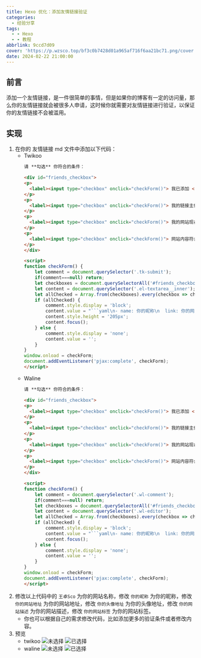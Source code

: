 ```yaml
---
title: Hexo 优化：添加友情链接验证
categories:
  - 经验分享
tags:
  - - Hexo
  - - 教程
abbrlink: 9ccd7d09
cover: 'https://p.wzsco.top/bf3c0b7428d01a965af716f6aa21bc71.png/cover'
date: 2024-02-22 21:00:00
---
```


## 前言

添加一个友情链接，是一件很简单的事情，但是如果你的博客有一定的访问量，那么你的友情链接就会被很多人申请，这时候你就需要对友情链接进行验证，以保证你的友情链接不会被滥用。

## 实现

1. 在你的 友情链接 md 文件中添加以下代码：
   * Twikoo
        ```markdown
        请 **勾选** 你符合的条件：
        
        <div id="friends_checkbox">
        <p>
          <label><input type="checkbox" onclick="checkForm()"> 我已添加 <b>王卓Sco</b> 博客的友情链接</label>
        </p>
        <p>
          <label><input type="checkbox" onclick="checkForm()"> 我的链接主体为 <b>个人</b>，网站类型为<b>博客</b></label>
        </p>
        <p>
          <label><input type="checkbox" onclick="checkForm()"> 我的网站现在可以在中国大陆区域正常访问</label>
        </p>
        <p>
          <label><input type="checkbox" onclick="checkForm()"> 网站内容符合中国大陆法律法规</label>
        </p>
        </div>
        
        <script>
        function checkForm() {
            let comment = document.querySelector('.tk-submit');
            if(comment===null) return;
            let checkboxes = document.querySelectorAll('#friends_checkbox input[type="checkbox"]');
            let content = document.querySelector('.el-textarea__inner');
            let allChecked = Array.from(checkboxes).every(checkbox => checkbox.checked);
            if (allChecked) {
                comment.style.display = 'block';
                content.value = "```yaml\n- name: 你的昵称\n  link: 你的网站地址\n  avatar: 你的头像地址\n  descr: 你的网站描述\n  tag: 你的网站标签\n```";
                content.style.height = '205px';
                content.focus();
            } else {
                comment.style.display = 'none';
                content.value = '';
            }
        }
        window.onload = checkForm;
        document.addEventListener('pjax:complete', checkForm);
        </script>
        ```
   * Waline
        ```markdown
        请 **勾选** 你符合的条件：
        
        <div id="friends_checkbox">
        <p>
          <label><input type="checkbox" onclick="checkForm()"> 我已添加 <b>王卓Sco</b> 博客的友情链接</label>
        </p>
        <p>
          <label><input type="checkbox" onclick="checkForm()"> 我的链接主体为 <b>个人</b>，网站类型为<b>博客</b></label>
        </p>
        <p>
          <label><input type="checkbox" onclick="checkForm()"> 我的网站现在可以在中国大陆区域正常访问</label>
        </p>
        <p>
          <label><input type="checkbox" onclick="checkForm()"> 网站内容符合中国大陆法律法规</label>
        </p>
        </div>
        
        <script>
        function checkForm() {
            let comment = document.querySelector('.wl-comment');
            if(comment===null) return;
            let checkboxes = document.querySelectorAll('#friends_checkbox input[type="checkbox"]');
            let content = document.querySelector('.wl-editor');
            let allChecked = Array.from(checkboxes).every(checkbox => checkbox.checked);
            if (allChecked) {
                comment.style.display = 'block';
                content.value = "```yaml\n- name: 你的昵称\n  link: 你的网站地址\n  avatar: 你的头像地址\n  descr: 你的网站描述\n  tag: 你的网站标签\n```";
                content.focus();
            } else {
                comment.style.display = 'none';
                content.value = '';
            }
        }
        window.onload = checkForm;
        document.addEventListener('pjax:complete', checkForm);
        </script>
        ```
2. 修改以上代码中的 `王卓Sco` 为你的网站名称，修改 `你的昵称` 为你的昵称，修改 `你的网站地址` 为你的网站地址，修改 `你的头像地址` 为你的头像地址，修改 `你的网站描述` 为你的网站描述，修改 `你的网站标签` 为你的网站标签。
   - 你也可以根据自己的需求修改代码，比如添加更多的验证条件或者修改内容。
3. 预览
    * twikoo
        ![未选择](https://p.wzsco.top/e442047cce47d0d724d8f747aec56048.png/blogimg)
        ![已选择](https://p.wzsco.top/e40926b68955b709de33d51419987bc6.png/blogimg)
    * waline
        ![未选择](https://p.wzsco.top/c6c79671fb3a8c1288c7c40b2cabca8f.png/blogimg)
        ![已选择](https://p.wzsco.top/48e0e84f6187d46e9847c980e968c5a1.png/blogimg)